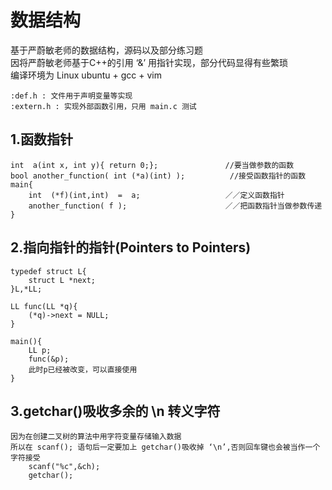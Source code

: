# 数据结构

基于严蔚敏老师的数据结构，源码以及部分练习题  
因将严蔚敏老师基于C++的引用 ‘&’ 用指针实现，部分代码显得有些繁琐  
编译环境为 Linux ubuntu + gcc + vim   

```:def.h : 文件用于声明变量等实现```  
```:extern.h : 实现外部函数引用，只用 main.c 测试  ```

## 1.函数指针

```将函数名当做指针传递到另一个函数参数中，可以实现在函数中直接使用函数的功能
int  a(int x, int y){ return 0;};               //要当做参数的函数
bool another_function( int (*a)(int) );          //接受函数指针的函数
main{
    int  (*f)(int,int)  =  a;                   ／／定义函数指针
    another_function( f );                      ／／把函数指针当做参数传递
}
```
## 2.指向指针的指针(Pointers to Pointers)
```主要用于直接在main函数中实现C++的引用功能'&'
typedef struct L{
    struct L *next;
}L,*LL;

LL func(LL *q){
    (*q)->next = NULL;
}

main(){
    LL p;
    func(&p);
    此时p已经被改变，可以直接使用
}
```
## 3.getchar()吸收多余的 \n 转义字符
```
因为在创建二叉树的算法中用字符变量存储输入数据  
所以在 scanf(); 语句后一定要加上 getchar()吸收掉 ‘\n’,否则回车键也会被当作一个字符接受
    scanf("%c",&ch);
    getchar();
```
